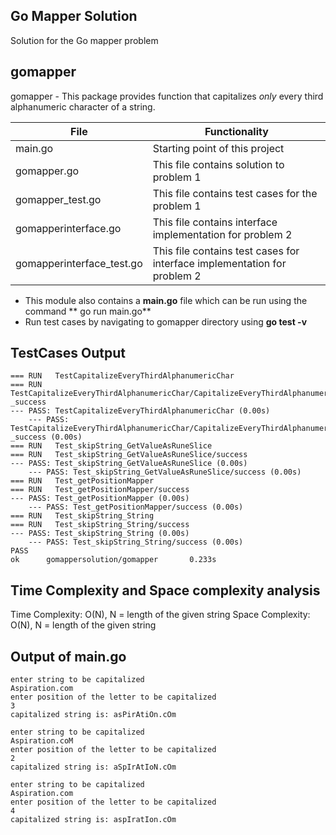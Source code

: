 ## Go Mapper Solution
Solution for the Go mapper problem

## gomapper
gomapper - This package provides function that capitalizes *only* every third alphanumeric character of a string.

| File | Functionality |
| ------------- | ------------- |
| main.go | Starting point of this project |
| gomapper.go | This file contains solution to problem 1 |
| gomapper_test.go | This file contains test cases for the problem 1
| gomapperinterface.go | This file contains interface implementation for problem 2|
| gomapperinterface_test.go | This file contains test cases for interface implementation for problem 2|

- This module also contains a **main.go** file which can be run using the command ** go run main.go**
- Run test cases by navigating to gomapper directory using **go test -v**
## TestCases Output
```
=== RUN   TestCapitalizeEveryThirdAlphanumericChar
=== RUN   TestCapitalizeEveryThirdAlphanumericChar/CapitalizeEveryThirdAlphanumericChar_-_success
--- PASS: TestCapitalizeEveryThirdAlphanumericChar (0.00s)
    --- PASS: TestCapitalizeEveryThirdAlphanumericChar/CapitalizeEveryThirdAlphanumericChar_-_success (0.00s)
=== RUN   Test_skipString_GetValueAsRuneSlice
=== RUN   Test_skipString_GetValueAsRuneSlice/success
--- PASS: Test_skipString_GetValueAsRuneSlice (0.00s)
    --- PASS: Test_skipString_GetValueAsRuneSlice/success (0.00s)
=== RUN   Test_getPositionMapper
=== RUN   Test_getPositionMapper/success
--- PASS: Test_getPositionMapper (0.00s)
    --- PASS: Test_getPositionMapper/success (0.00s)
=== RUN   Test_skipString_String
=== RUN   Test_skipString_String/success
--- PASS: Test_skipString_String (0.00s)
    --- PASS: Test_skipString_String/success (0.00s)
PASS
ok      gomappersolution/gomapper       0.233s
```

## Time Complexity and Space complexity analysis
Time Complexity: O(N), N = length of the given string
Space Complexity: O(N), N = length of the given string

## Output of main.go

```
enter string to be capitalized
Aspiration.com
enter position of the letter to be capitalized
3
capitalized string is: asPirAtiOn.cOm

enter string to be capitalized
Aspiration.coM 
enter position of the letter to be capitalized
2
capitalized string is: aSpIrAtIoN.cOm

enter string to be capitalized
Aspiration.com
enter position of the letter to be capitalized
4
capitalized string is: aspIratIon.cOm
```
